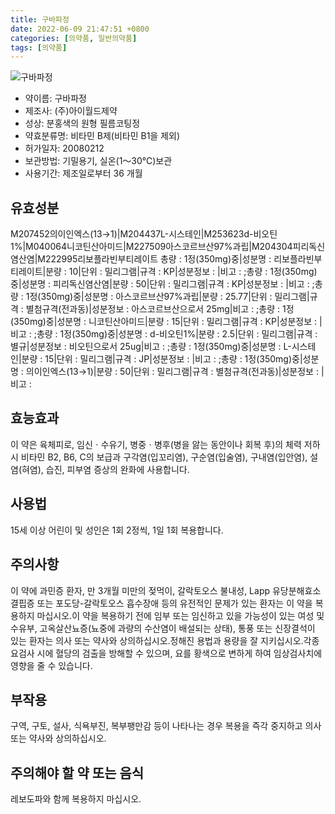 ```yaml
---
title: 구바파정
date: 2022-06-09 21:47:51 +0800
categories: [의약품, 일반의약품]
tags: [의약품]
---
```

![구바파정](https://nedrug.mfds.go.kr/pbp/cmn/itemImageDownload/1MtU6vRYsX0)

- 약이름: 구바파정
- 제조사: (주)아이월드제약
- 성상: 분홍색의 원형 필름코팅정
- 약효분류명: 비타민 B제(비타민 B1을 제외)
- 허가일자: 20080212
- 보관방법: 기밀용기, 실온(1～30℃)보관
- 사용기간: 제조일로부터 36 개월
## 유효성분
M207452의이인엑스(13→1)|M204437L-시스테인|M253623d-비오틴1%|M040064니코틴산아미드|M227509아스코르브산97%과립|M204304피리독신염산염|M222995리보플라빈부티레이트
총량 : 1정(350mg)중|성분명 : 리보플라빈부티레이트|분량 : 10|단위 : 밀리그램|규격 : KP|성분정보 : |비고 : ;총량 : 1정(350mg)중|성분명 : 피리독신염산염|분량 : 50|단위 : 밀리그램|규격 : KP|성분정보 : |비고 : ;총량 : 1정(350mg)중|성분명 : 아스코르브산97%과립|분량 : 25.77|단위 : 밀리그램|규격 : 별첨규격(전과동)|성분정보 : 아스코르브산으로서 25mg|비고 : ;총량 : 1정(350mg)중|성분명 : 니코틴산아미드|분량 : 15|단위 : 밀리그램|규격 : KP|성분정보 : |비고 : ;총량 : 1정(350mg)중|성분명 : d-비오틴1%|분량 : 2.5|단위 : 밀리그램|규격 : 별규|성분정보 : 비오틴으로서 25ug|비고 : ;총량 : 1정(350mg)중|성분명 : L-시스테인|분량 : 15|단위 : 밀리그램|규격 : JP|성분정보 : |비고 : ;총량 : 1정(350mg)중|성분명 : 의이인엑스(13→1)|분량 : 50|단위 : 밀리그램|규격 : 별첨규격(전과동)|성분정보 : |비고 :
## 효능효과
이 약은 육체피로, 임신ㆍ수유기, 병중ㆍ병후(병을 앓는 동안이나 회복 후)의 체력 저하 시 비타민 B2, B6, C의 보급과 구각염(입꼬리염), 구순염(입술염), 구내염(입안염), 설염(혀염), 습진, 피부염 증상의 완화에 사용합니다.
## 사용법
15세 이상 어린이 및 성인은 1회 2정씩, 1일 1회 복용합니다.
## 주의사항
이 약에 과민증 환자, 만 3개월 미만의 젖먹이, 갈락토오스 불내성, Lapp 유당분해효소 결핍증 또는 포도당-갈락토오스 흡수장애 등의 유전적인 문제가 있는 환자는 이 약을 복용하지 마십시오.이 약을 복용하기 전에 임부 또는 임신하고 있을 가능성이 있는 여성 및 수유부, 고옥살산뇨증(뇨중에 과량의 수산염이 배설되는 상태), 통풍 또는 신장결석이 있는 환자는 의사 또는 약사와 상의하십시오.정해진 용법과 용량을 잘 지키십시오.각종 요검사 시에 혈당의 검출을 방해할 수 있으며, 요를 황색으로 변하게 하여 임상검사치에 영향을 줄 수 있습니다.
## 부작용
구역, 구토, 설사, 식욕부진, 복부팽만감 등이 나타나는 경우 복용을 즉각 중지하고 의사 또는 약사와 상의하십시오.
## 주의해야 할 약 또는 음식
레보도파와 함께 복용하지 마십시오.
